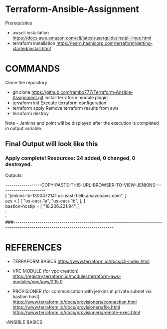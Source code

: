 # Terraform-Ansible-Assignment

Prerequisites
  - awscli installation
    https://docs.aws.amazon.com/cli/latest/userguide/install-linux.html
  - terraform installation
    https://learn.hashicorp.com/terraform/getting-started/install.html
    
# COMMANDS
Clone the repository
  - git clone https://github.com/rambo777/Terraform-Ansible-Assignment.git
Install terraform module plugin
  - terraform init
Execute terraform configuration
  - terraform apply
Remove terraform results from aws
  - terraform destroy

Note - Jenkins end point will be displayed after the execution is completed in output variable.
## Final Output will look like this
###  Apply complete! Resources: 24 added, 0 changed, 0 destroyed.
Outputs:

------------------COPY-PASTE-THIS-URL-BROWSER-TO-VIEW-JENKINS-----------------------<br>
[
  "jenkins-lb-1300472141.us-east-1.elb.amazonaws.com",
]<br>
azs = [
  [
    "us-east-1a",
    "us-east-1b",
  ],
]<br>
bastion-hostip = [
  "18.206.221.94",
]<br>
:<br>
:<br> 
###--------------------------------------------------------------------------------------------------------------------------------
# REFERENCES 
- TERRAFORM BASICS
  https://www.terraform.io/docs/cli-index.html

- VPC MODULE (for vpc creation)
  https://registry.terraform.io/modules/terraform-aws-modules/vpc/aws/2.15.0

- PROVISIONER  (for communication with jenkins in private subnet via bastion host)
  https://www.terraform.io/docs/provisioners/connection.html
  https://www.terraform.io/docs/provisioners/file.html
  https://www.terraform.io/docs/provisioners/remote-exec.html
  
 -ANSIBLE BASICS

